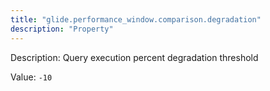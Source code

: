 ```yaml
---
title: "glide.performance_window.comparison.degradation"
description: "Property"
---
```


Description: Query execution percent degradation threshold

Value: `-10`